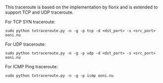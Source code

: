 This traceroute is based on the implementation by fiorix and is extended to
support TCP and UDP traceroute.

For TCP SYN traceroute:

`sudo python txtraceroute.py -n -g -p tcp -d <dst_port> -s <src_port> ooni.nu`

For UDP traceroute:

`sudo python txtraceroute.py -n -g -p udp -d <dst_port> -s <src_port> ooni.nu`

For ICMP Ping traceroute:

`sudo python txtraceroute.py -n -g -p icmp ooni.nu`

